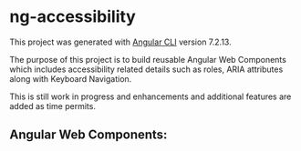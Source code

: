 # ng-accessibility

This project was generated with [Angular CLI](https://github.com/angular/angular-cli) version 7.2.13.

The purpose of this project is to build reusable Angular Web Components which includes accessibility related details such as roles, ARIA attributes along with Keyboard Navigation.

This is still work in progress and enhancements and additional features are added as time permits.

## Angular Web Components:




